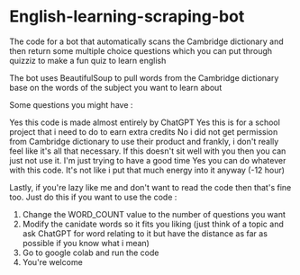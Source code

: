 # English-learning-scraping-bot
The code for a bot that automatically scans the Cambridge dictionary and then return some multiple choice questions which you can put through quizziz to make a fun quiz to learn english

The bot uses BeautifulSoup to pull words from the Cambridge dictionary base on the words of the subject you want to learn about

Some questions you might have :

 Yes this code is made almost entirely by ChatGPT
 Yes this is for a school project that i need to do to earn extra credits
 No i did not get permission from Cambridge dictionary to use their product and frankly, i don't really feel like it's all that necessary. If this doesn't sit well with you then you can just not use it. I'm just trying to have a good time
Yes you can do whatever with this code. It's not like i put that much energy into it anyway (-12 hour)

Lastly, if you're lazy like me and don't want to read the code then that's fine too. Just do this if you want to use the code :

1. Change the WORD_COUNT value to the number of questions you want
2. Modify the canidate words so it fits you liking (just think of a topic and ask ChatGPT for word relating to it but have the distance as far as possible if you know what i mean)
3. Go to google colab and run the code
4. You're welcome
